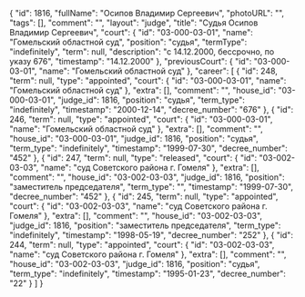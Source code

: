 {
    "id": 1816,
    "fullName": "Осипов Владимир Сергеевич",
    "photoURL": "",
    "tags": [],
    "comment": "",
    "layout": "judge",
    "title": "Судья Осипов Владимир Сергеевич",
    "court": {
        "id": "03-000-03-01",
        "name": "Гомельский областной суд",
        "position": "судья",
        "termType": "indefinitely",
        "term": null,
        "description": "c 14.12.2000, бессрочно, по указу 676",
        "timestamp": "14.12.2000"
    },
    "previousCourt": {
        "id": "03-000-03-01",
        "name": "Гомельский областной суд"
    },
    "career": [
        {
            "id": 248,
            "term": null,
            "type": "appointed",
            "court": {
                "id": "03-000-03-01",
                "name": "Гомельский областной суд"
            },
            "extra": [],
            "comment": "",
            "house_id": "03-000-03-01",
            "judge_id": 1816,
            "position": "судья",
            "term_type": "indefinitely",
            "timestamp": "2000-12-14",
            "decree_number": "676"
        },
        {
            "id": 246,
            "term": null,
            "type": "appointed",
            "court": {
                "id": "03-000-03-01",
                "name": "Гомельский областной суд"
            },
            "extra": [],
            "comment": "",
            "house_id": "03-000-03-01",
            "judge_id": 1816,
            "position": "судья",
            "term_type": "indefinitely",
            "timestamp": "1999-07-30",
            "decree_number": "452"
        },
        {
            "id": 247,
            "term": null,
            "type": "released",
            "court": {
                "id": "03-002-03-03",
                "name": "суд Советского района г. Гомеля"
            },
            "extra": [],
            "comment": "",
            "house_id": "03-002-03-03",
            "judge_id": 1816,
            "position": "заместитель председателя",
            "term_type": "",
            "timestamp": "1999-07-30",
            "decree_number": "452"
        },
        {
            "id": 245,
            "term": null,
            "type": "appointed",
            "court": {
                "id": "03-002-03-03",
                "name": "суд Советского района г. Гомеля"
            },
            "extra": [],
            "comment": "",
            "house_id": "03-002-03-03",
            "judge_id": 1816,
            "position": "заместитель председателя",
            "term_type": "indefinitely",
            "timestamp": "1998-05-19",
            "decree_number": "252"
        },
        {
            "id": 244,
            "term": null,
            "type": "appointed",
            "court": {
                "id": "03-002-03-03",
                "name": "суд Советского района г. Гомеля"
            },
            "extra": [],
            "comment": "",
            "house_id": "03-002-03-03",
            "judge_id": 1816,
            "position": "судья",
            "term_type": "indefinitely",
            "timestamp": "1995-01-23",
            "decree_number": "22"
        }
    ]
}